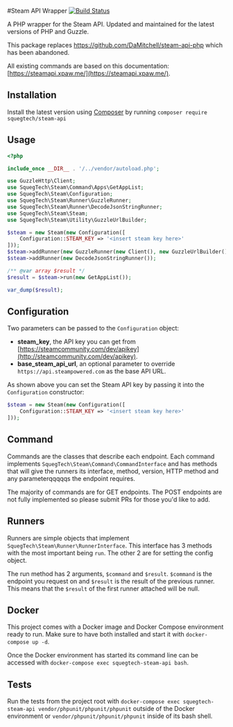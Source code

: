 #Steam API Wrapper
[![Build Status](https://travis-ci.org/DaMitchell/steam-api-php.png?branch=master)](https://travis-ci.org/DaMitchell/steam-api-php)

A PHP wrapper for the Steam API. Updated and maintained for the latest versions of PHP and Guzzle.

This package replaces https://github.com/DaMitchell/steam-api-php which has been abandoned.

All existing commands are based on this documentation: [https://steamapi.xpaw.me/](https://steamapi.xpaw.me/).

Installation
------------
Install the latest version using [Composer](http://getcomposer.org) by running `composer require squegtech/steam-api`

Usage
-----
```php
<?php

include_once __DIR__ . '/../vendor/autoload.php';

use GuzzleHttp\Client;
use SquegTech\Steam\Command\Apps\GetAppList;
use SquegTech\Steam\Configuration;
use SquegTech\Steam\Runner\GuzzleRunner;
use SquegTech\Steam\Runner\DecodeJsonStringRunner;
use SquegTech\Steam\Steam;
use SquegTech\Steam\Utility\GuzzleUrlBuilder;

$steam = new Steam(new Configuration([
    Configuration::STEAM_KEY => '<insert steam key here>'
]));
$steam->addRunner(new GuzzleRunner(new Client(), new GuzzleUrlBuilder()));
$steam->addRunner(new DecodeJsonStringRunner());

/** @var array $result */
$result = $steam->run(new GetAppList());

var_dump($result);
```

Configuration
-------------
Two parameters can be passed to the `Configuration` object:
- **steam_key**, the API key you can get from [https://steamcommunity.com/dev/apikey](http://steamcommunity.com/dev/apikey).
- **base_steam_api_url**, an optional parameter to override `https://api.steampowered.com` as the base API URL. 

As shown above you can set the Steam API key by passing it into the 
`Configuration` constructor:

```php
$steam = new Steam(new Configuration([
    Configuration::STEAM_KEY => '<insert steam key here>'
]));
```

Command
-------
Commands are the classes that describe each endpoint. Each command implements `SquegTech\Steam\Command\CommandInterface` and has methods that will give the runners its interface, method, version, HTTP method and any parameterqqqqqs the endpoint requires.

The majority of commands are for GET endpoints. The POST endpoints are not fully implemented so please submit PRs for those you'd like to add.

Runners
-------
Runners are simple objects that implement `SquegTech\Steam\Runner\RunnerInterface`. This interface has 3 methods with the most important being `run`. The other 2 are for setting the config object.

The run method has 2 arguments, `$command` and `$result`. `$command` is the endpoint you request on and `$result` is the result of the previous runner. This means that the `$result` of the first runner attached will be null.

Docker
-----
This project comes with a Docker image and Docker Compose environment ready to run. Make sure to have both installed and start it with `docker-compose up -d`.

Once the Docker environment has started its command line can be accessed with `docker-compose exec squegtech-steam-api bash`. 

Tests
-----
Run the tests from the project root with `docker-compose exec squegtech-steam-api vendor/phpunit/phpunit/phpunit` outside of the Docker environment or `vendor/phpunit/phpunit/phpunit` inside of its bash shell.
